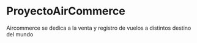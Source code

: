 # ProyectoAirCommerce
Aircommerce se dedica a la venta y registro de vuelos a distintos destino del mundo
